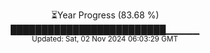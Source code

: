 <p align="center">
⏳Year Progress (83.68 %)<br>
█████████████████████████▁▁▁▁▁ <br>
<sub>Updated: Sat, 02 Nov 2024 06:03:29 GMT</sub>
</p>


